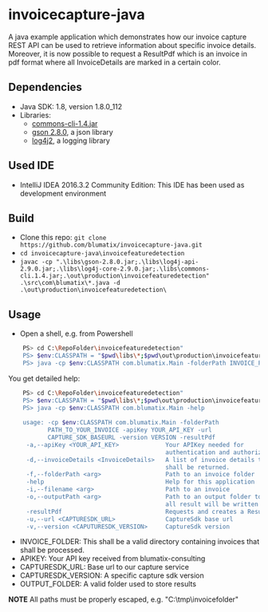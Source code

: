 # invoicecapture-java
A java example application which demonstrates how our invoice capture REST API can be used to retrieve information about specific invoice details. Moreover, it is now possible to request a ResultPdf which is an invoice in pdf format where all InvoiceDetails are marked in a certain color.

## Dependencies
- Java SDK: 1.8, version 1.8.0_112
- Libraries:
    - [commons-cli-1.4.jar](https://commons.apache.org/proper/commons-cli/)
    - [gson 2.8.0](https://github.com/google/gson), a json library
    - [log4j2](https://logging.apache.org/log4j/2.0/download.html), a logging library


## Used IDE
- IntelliJ IDEA 2016.3.2 Community Edition: This IDE has been used as development environment
    
## Build
- Clone this repo: ```git clone https://github.com/blumatix/invoicecapture-java.git```
- ```cd invoicecapture-java\invoicefeaturedetection```
- ```javac -cp ".\libs\gson-2.8.0.jar;.\libs\log4j-api-2.9.0.jar;.\libs\log4j-core-2.9.0.jar;.\libs\commons-cli.1.4.jar;.\out\production\invoicefeaturedetection" .\src\com\blumatix\*.java -d .\out\production\invoicefeaturedetection\```

## Usage
 - Open a shell, e.g. from Powershell
 
```sh
	PS> cd C:\RepoFolder\invoicefeaturedetection"
	PS> $env:CLASSPATH = "$pwd\libs\*;$pwd\out\production\invoicefeaturedetection"
	PS> java -cp $env:CLASSPATH com.blumatix.Main -folderPath INVOICE_FOLDER -apiKey APIKEY -url CAPTURESDK_URL -version CAPTURESDK_VERSION -outputPath OUTPUT_FOLDER
```
You get detailed help:
```sh
	PS> cd C:\RepoFolder\invoicefeaturedetection"
	PS> $env:CLASSPATH = "$pwd\libs\*;$pwd\out\production\invoicefeaturedetection"
	PS> java -cp $env:CLASSPATH com.blumatix.Main -help
    
    usage: -cp $env:CLASSPATH com.blumatix.Main -folderPath
           PATH_TO_YOUR_INVOICE -apiKey YOUR_API_KEY -url
           CAPTURE_SDK_BASEURL -version VERSION -resultPdf
     -a,--apiKey <YOUR_API_KEY>             Your APIKey needed for
                                            authentication and authorization
     -d,--invoiceDetails <InvoiceDetails>   A list of invoice details that
                                            shall be returned.
     -f,--folderPath <arg>                  Path to an invoice folder
     -help                                  Help for this application
     -i,--filename <arg>                    Path to an invoice
     -o,--outputPath <arg>                  Path to an output folder to which
                                            all result will be written to.
     -resultPdf                             Requests and creates a ResultPdf
     -u,--url <CAPTURESDK_URL>              CaptureSdk base url
     -v,--version <CAPUTURESDK_VERSION>     CaptureSdk version
```


- INVOICE_FOLDER: This shall be a valid directory containing invoices that shall be processed.
- APIKEY: Your API key received from blumatix-consulting
- CAPTURESDK_URL: Base url to our capture service
- CAPTURESDK_VERSION: A specific capture sdk version
- OUTPUT_FOLDER: A valid folder used to store results

__NOTE__ All paths must be properly escaped, e.g. "C:\\tmp\\invoicefolder"
